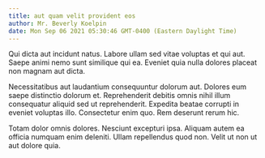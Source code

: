 ```yaml
---
title: aut quam velit provident eos
author: Mr. Beverly Koelpin
date: Mon Sep 06 2021 05:30:46 GMT-0400 (Eastern Daylight Time)
---
```

Qui dicta aut incidunt natus. Labore ullam sed vitae voluptas et qui aut. Saepe animi nemo sunt similique qui ea. Eveniet quia nulla dolores placeat non magnam aut dicta.

 Necessitatibus aut laudantium consequuntur dolorum aut. Dolores eum saepe distinctio dolorum et. Reprehenderit debitis omnis nihil illum consequatur aliquid sed ut reprehenderit. Expedita beatae corrupti in eveniet voluptas illo. Consectetur enim quo. Rem deserunt rerum hic.

 Totam dolor omnis dolores. Nesciunt excepturi ipsa. Aliquam autem ea officia numquam enim deleniti. Ullam repellendus quod non. Velit ut non ut aut dolore quia.